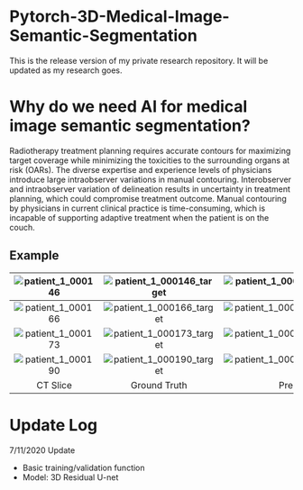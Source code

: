 # Pytorch-3D-Medical-Image-Semantic-Segmentation

This is the release version of my private research repository. It will be updated as my research goes.

# Why do we need AI for medical image semantic segmentation?
Radiotherapy treatment planning requires accurate contours for maximizing target coverage while minimizing the toxicities to the surrounding organs at risk (OARs). The diverse expertise and experience levels of physicians introduce large intraobserver variations in manual contouring. Interobserver and intraobserver variation of delineation results in uncertainty in treatment planning, which could compromise treatment outcome. Manual contouring by physicians in current clinical practice is time-consuming, which is incapable of supporting adaptive treatment when the patient is on the couch.

## Example

|![patient_1_000146](https://user-images.githubusercontent.com/24512849/87240169-c5625a00-c3dc-11ea-88c2-9147893ef1f8.png)|![patient_1_000146_target](https://user-images.githubusercontent.com/24512849/87240172-c5faf080-c3dc-11ea-89f2-8f46fa6ca3d2.png)|![patient_1_000146_pred_ARPC_net](https://user-images.githubusercontent.com/24512849/87240170-c5625a00-c3dc-11ea-8649-7560def4271b.png)|![patient_1_000146_pred_ARPC_net_overlay_comp](https://user-images.githubusercontent.com/24512849/87240171-c5625a00-c3dc-11ea-9f79-d3590715b2d3.png)|
|:-:|:-:|:-:|:--:|
|![patient_1_000166](https://user-images.githubusercontent.com/24512849/87240173-c5faf080-c3dc-11ea-9d4d-4f77a0537355.png)|![patient_1_000166_target](https://user-images.githubusercontent.com/24512849/87240176-c6938700-c3dc-11ea-9824-342bc189c969.png)|![patient_1_000166_pred_ARPC_net](https://user-images.githubusercontent.com/24512849/87240174-c5faf080-c3dc-11ea-9ff0-574204d1d659.png)|![patient_1_000166_pred_ARPC_net_overlay_comp](https://user-images.githubusercontent.com/24512849/87240175-c6938700-c3dc-11ea-97b0-f1d9f5356b6e.png)|
|![patient_1_000173](https://user-images.githubusercontent.com/24512849/87240071-be871780-c3db-11ea-8c04-afb9571c18b3.png)|![patient_1_000173_target](https://user-images.githubusercontent.com/24512849/87240070-be871780-c3db-11ea-8b24-f5d6fdf29ac8.png)|![patient_1_000173_pred_ARPC_net](https://user-images.githubusercontent.com/24512849/87240072-be871780-c3db-11ea-8e00-2629bc82bc58.png)|![patient_1_000173_pred_ARPC_net_overlay_comp](https://user-images.githubusercontent.com/24512849/87240069-bdee8100-c3db-11ea-9481-ef6b5e25b545.png)|
|![patient_1_000190](https://user-images.githubusercontent.com/24512849/87240177-c6938700-c3dc-11ea-8be5-36d4bedb5ed5.png)|![patient_1_000190_target](https://user-images.githubusercontent.com/24512849/87240227-3ace2a80-c3dd-11ea-8036-37ae003515e5.png)|![patient_1_000190_pred_ARPC_net](https://user-images.githubusercontent.com/24512849/87240178-c6938700-c3dc-11ea-8ac4-5b3c6ca628ba.png)|![patient_1_000190_pred_ARPC_net_overlay_comp](https://user-images.githubusercontent.com/24512849/87240225-3570e000-c3dd-11ea-9cdf-b333bcb178ad.png)|
|CT Slice|Ground Truth|Prediction|Contour Overlay| 

# Update Log

7/11/2020 Update

- Basic training/validation function
- Model: 3D Residual U-net
